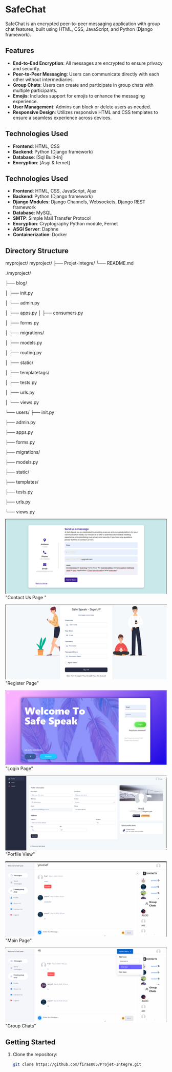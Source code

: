 # SafeChat

SafeChat is an encrypted peer-to-peer messaging application with group chat features, built using HTML, CSS, JavaScript, and Python (Django framework).

## Features
- **End-to-End Encryption**: All messages are encrypted to ensure privacy and security.
- **Peer-to-Peer Messaging**: Users can communicate directly with each other without intermediaries.
- **Group Chats**: Users can create and participate in group chats with multiple participants.
- **Emojis**: Includes support for emojis to enhance the messaging experience.
- **User Management**: Admins can block or delete users as needed.
- **Responsive Design**: Utilizes responsive HTML and CSS templates to ensure a seamless experience across devices.

## Technologies Used
- **Frontend**: HTML, CSS
- **Backend**: Python (Django framework)
- **Database**: [Sql Built-In]
- **Encryption**: [Asgi & fernet]
## Technologies Used
- **Frontend**: HTML, CSS, JavaScript, Ajax
- **Backend**: Python (Django framework)
- **Django Modules**: Django Channels, Websockets, Django REST framework
- **Database**: MySQL
- **SMTP**: Simple Mail Transfer Protocol
- **Encryption**: Cryptography Python module, Fernet
- **ASGI Server**: Daphne
- **Containerization**: Docker

## Directory Structure

myproject/
myproject/
├── Projet-Integre/
└── README.md

./myproject/

├── blog/

│ ├── init.py

│ ├── admin.py

│ ├── apps.py
│ ├── consumers.py

│ ├── forms.py

│ ├── migrations/

│ ├── models.py

│ ├── routing.py

│ ├── static/

│ ├── templatetags/

│ ├── tests.py

│ ├── urls.py

│ └── views.py

└── users/
├── init.py

├── admin.py

├── apps.py

├── forms.py

├── migrations/

├── models.py

├── static/

├── templates/

├── tests.py

├── urls.py

└── views.py

![Alt text](https://github.com/firas005/Projet-Integre/blob/117bfd01b839a62b78653a1b8dd5566156665c11/contactus.png)"Contact Us Page "


![Alt text](https://github.com/firas005/Projet-Integre/blob/79a49dd7af340ce0abcec264ae5c218bcac135cc/signup.png)"Register Page"

![Alt text](https://github.com/firas005/Projet-Integre/blob/6ee5087594125343622510372be172bb684d7190/Login.png )"Login Page"

![Alt text](https://github.com/firas005/Projet-Integre/blob/064d13f5f82cbfac427067cda8b722a1c54327a8/profileview.png)"Porfile View"

![Alt text](https://github.com/firas005/Projet-Integre/blob/7b22fae30fd610689151f665210f7fa46383dc6f/msgcontact.png)"Main Page"

![Alt text](https://github.com/firas005/Projet-Integre/blob/7b22fae30fd610689151f665210f7fa46383dc6f/groupchatstemplate.png)"Group Chats"




## Getting Started
1. Clone the repository:
   ```bash
   git clone https://github.com/firas005/Projet-Integre.git



   
